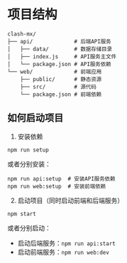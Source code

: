 # 项目结构
```
clash-mx/
├── api/             # 后端API服务
│   ├── data/        # 数据存储目录
│   ├── index.js     # API服务主文件
│   └── package.json # API服务依赖
└── web/             # 前端应用
    ├── public/      # 静态资源
    ├── src/         # 源代码
    └── package.json # 前端依赖
```


## 如何启动项目
1. 安装依赖
```
npm run setup
```
或者分别安装：
```
npm run api:setup  # 安装API服务依赖
npm run web:setup  # 安装前端依赖
```

2. 启动项目（同时启动前端和后端服务）
```
npm start
```

或者分别启动：
- 启动后端服务：`npm run api:start`
- 启动前端服务：`npm run web:dev`

